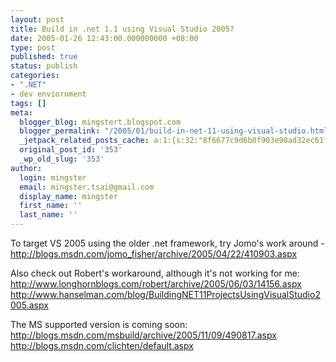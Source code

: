 ```yaml
---
layout: post
title: Build in .net 1.1 using Visual Studio 2005?
date: 2005-01-26 12:43:00.000000000 +08:00
type: post
published: true
status: publish
categories:
- ".NET"
- dev enviornment
tags: []
meta:
  blogger_blog: mingstert.blogspot.com
  blogger_permalink: "/2005/01/build-in-net-11-using-visual-studio.html"
  _jetpack_related_posts_cache: a:1:{s:32:"8f6677c9d6b0f903e98ad32ec61f8deb";a:2:{s:7:"expires";i:1446419359;s:7:"payload";a:3:{i:0;a:1:{s:2:"id";i:232;}i:1;a:1:{s:2:"id";i:353;}i:2;a:1:{s:2:"id";i:147;}}}}
  original_post_id: '353'
  _wp_old_slug: '353'
author:
  login: mingster
  email: mingster.tsai@gmail.com
  display_name: mingster
  first_name: ''
  last_name: ''
---
```

<p>To target VS 2005 using the older .net framework, try Jomo's work around - <a href="http://blogs.msdn.com/jomo_fisher/archive/2005/04/22/410903.aspx">http://blogs.msdn.com/jomo_fisher/archive/2005/04/22/410903.aspx</a></p>
<p>Also check out Robert's workaround, although it's not working for me:<br /><a href="http://www.longhornblogs.com/robert/archive/2005/06/03/14156.aspx">http://www.longhornblogs.com/robert/archive/2005/06/03/14156.aspx</a><br /><a href="http://www.hanselman.com/blog/BuildingNET11ProjectsUsingVisualStudio2005.aspx">http://www.hanselman.com/blog/BuildingNET11ProjectsUsingVisualStudio2005.aspx</a></p>
<p>The MS supported version is coming soon:<br /><a href="http://blogs.msdn.com/msbuild/archive/2005/11/09/490817.aspx">http://blogs.msdn.com/msbuild/archive/2005/11/09/490817.aspx</a><br /><a href="http://blogs.msdn.com/clichten/default.aspx">http://blogs.msdn.com/clichten/default.aspx</a></p>
